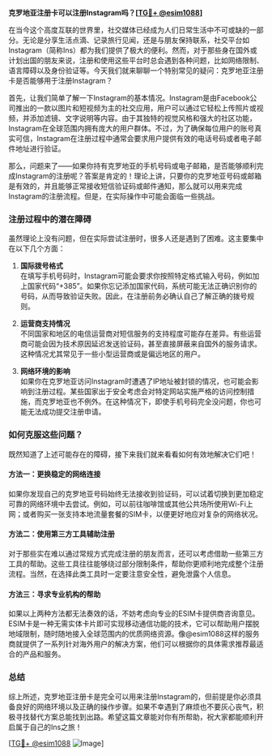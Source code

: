 **克罗地亚注册卡可以注册Instagram吗？[[TG💪+ @esim1088](https://t.me/s/esim1088)]**

在当今这个高度互联的世界里，社交媒体已经成为人们日常生活中不可或缺的一部分。无论是分享生活点滴、记录旅行见闻，还是与朋友保持联系，社交平台如Instagram（简称Ins）都为我们提供了极大的便利。然而，对于那些身在国外或计划出国的朋友来说，注册和使用这些平台时总会遇到各种问题，比如网络限制、语言障碍以及身份验证等。今天我们就来聊聊一个特别常见的疑问：克罗地亚注册卡是否能够用于注册Instagram？

首先，让我们简单了解一下Instagram的基本情况。Instagram是由Facebook公司推出的一款以图片和短视频为主的社交应用，用户可以通过它轻松上传照片或视频，并添加滤镜、文字说明等内容。由于其独特的视觉风格和强大的社区功能，Instagram在全球范围内拥有庞大的用户群体。不过，为了确保每位用户的账号真实可信，Instagram在注册过程中通常会要求用户提供有效的电话号码或者电子邮件地址进行验证。

那么，问题来了——如果你持有克罗地亚的手机号码或电子邮箱，是否能够顺利完成Instagram的注册呢？答案是肯定的！理论上讲，只要你的克罗地亚号码或邮箱是有效的，并且能够正常接收短信验证码或邮件通知，那么就可以用来完成Instagram的注册流程。但是，在实际操作中可能会面临一些挑战。

### 注册过程中的潜在障碍

虽然理论上没有问题，但在实际尝试注册时，很多人还是遇到了困难。这主要集中在以下几个方面：

1. **国际拨号格式**  
   在填写手机号码时，Instagram可能会要求你按照特定格式输入号码，例如加上国家代码“+385”。如果你忘记添加国家代码，系统可能无法正确识别你的号码，从而导致验证失败。因此，在注册前务必确认自己了解正确的拨号规则。

2. **运营商支持情况**  
   不同国家和地区的电信运营商对短信服务的支持程度可能存在差异。有些运营商可能会因为技术原因延迟发送验证码，甚至直接屏蔽来自国外的服务请求。这种情况尤其常见于一些小型运营商或是偏远地区的用户。

3. **网络环境的影响**  
   如果你在克罗地亚访问Instagram时遭遇了IP地址被封锁的情况，也可能会影响到注册过程。某些国家出于安全考虑会对特定网站实施严格的访问控制措施，而克罗地亚也不例外。在这种情况下，即使手机号码完全没问题，你也可能无法成功提交注册申请。

### 如何克服这些问题？

既然知道了上述可能存在的障碍，接下来我们就来看看如何有效地解决它们吧！

#### 方法一：更换稳定的网络连接
如果你发现自己的克罗地亚号码始终无法接收到验证码，可以试着切换到更加稳定可靠的网络环境中去尝试。例如，可以前往咖啡馆或其他公共场所使用Wi-Fi上网；或者购买一张支持本地流量套餐的SIM卡，以便更好地应对复杂的网络状况。

#### 方法二：使用第三方工具辅助注册
对于那些实在难以通过常规方式完成注册的朋友而言，还可以考虑借助一些第三方工具的帮助。这些工具往往能够绕过部分限制条件，帮助你更顺利地完成整个注册流程。当然，在选择此类工具时一定要注意安全性，避免泄露个人信息。

#### 方法三：寻求专业机构的帮助
如果以上两种方法都无法奏效的话，不妨考虑向专业的ESIM卡提供商咨询意见。ESIM卡是一种无需实体卡片即可实现移动通信功能的技术，它可以帮助用户摆脱地域限制，随时随地接入全球范围内的优质网络资源。像@esim1088这样的服务商就提供了一系列针对海外用户的解决方案，他们可以根据你的具体需求推荐最适合的产品和服务。

### 总结

综上所述，克罗地亚注册卡是完全可以用来注册Instagram的，但前提是你必须具备良好的网络环境以及正确的操作步骤。如果不幸遇到了麻烦也不要灰心丧气，积极寻找替代方案总能找到出路。希望这篇文章能对你有所帮助，祝大家都能顺利开启属于自己的Ins之旅！

[[TG💪+ @esim1088](https://t.me/s/esim1088) ![Image](https://i.postimg.cc/4NQfJmqS/Snipaste-2025-05-13-00-14-12.png)]